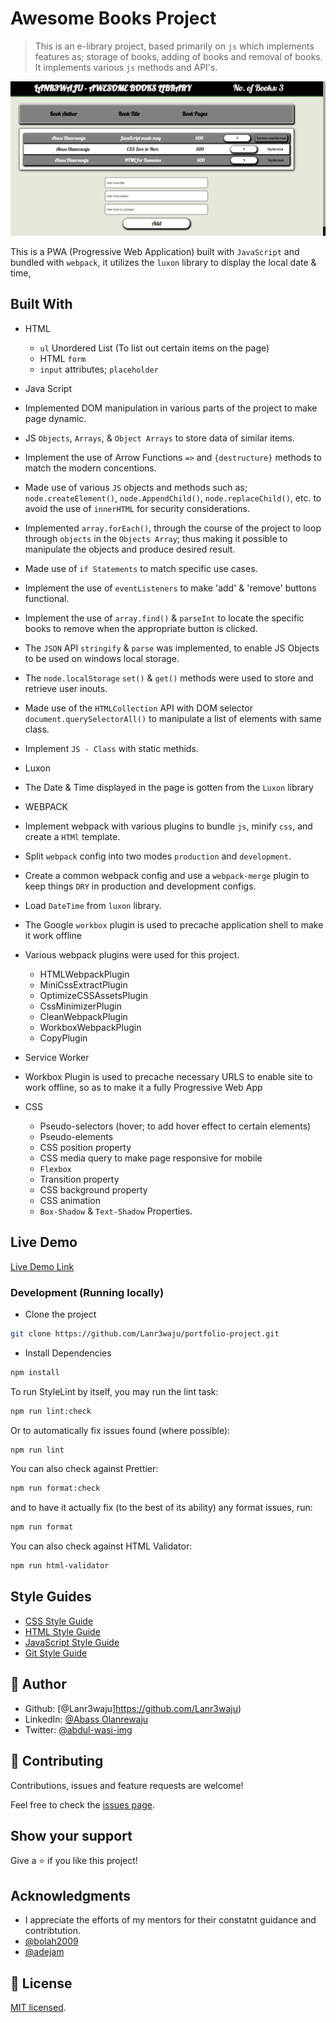 # Awesome Books Project

> This is an e-library project, based primarily on `js` which implements features as; storage of books, adding of books and removal of books. It implements various `js` methods and API's.

![screenshot](./img/awesome-books.png)

This is a PWA (Progressive Web Application) built with `JavaScript` and bundled with `webpack`, it utilizes the `luxon` library to display the local date & time,

## Built With

- HTML

  - `ul` Unordered List (To list out certain items on the page)
  - HTML `form`
  - `input` attributes; `placeholder`

- Java Script
- Implemented DOM manipulation in various parts of the project to make page dynamic.
- JS `Objects`, `Arrays`, & `Object Arrays` to store data of similar items.
- Implement the use of Arrow Functions `=>` and `{destructure}` methods to match the modern concentions.
- Made use of various `JS` objects and methods such as; `node.createElement()`, `node.AppendChild()`, `node.replaceChild()`, etc. to avoid the use of `innerHTML` for security considerations.
- Implemented `array.forEach()`, through the course of the project to loop through `objects` in the `Objects Array`; thus making it possible to manipulate the objects and produce desired result.
- Made use of `if Statements` to match specific use cases.
- Implement the use of `eventListeners` to make 'add' & 'remove' buttons functional.
- Implement the use of `array.find()` & `parseInt` to locate the specific books to remove when the appropriate button is clicked.
- The `JSON` API `stringify` & `parse` was implemented, to enable JS Objects to be used on windows local storage.
- The `node.localStorage` `set()` & `get()` methods were used to store and retrieve user inouts.
- Made use of the `HTMLCollection` API with DOM selector `document.querySelectorAll()` to manipulate a list of elements with same class.
- Implement `JS - Class` with static methids.

- Luxon
- The Date & Time displayed in the page is gotten from the `Luxon` library

- WEBPACK
- Implement webpack with various plugins to bundle `js`, minify `css`, and create a `HTMl` template.
- Split `webpack` config into two modes `production` and `development`.
- Create a common webpack config and use a `webpack-merge` plugin to keep things `DRY` in production and development configs.
- Load `DateTime` from `luxon` library.
- The Google `workbox` plugin is used to precache application shell to make it work offline
- Various webpack plugins were used for this project.

  - HTMLWebpackPlugin
  - MiniCssExtractPlugin
  - OptimizeCSSAssetsPlugin
  - CssMinimizerPlugin
  - CleanWebpackPlugin
  - WorkboxWebpackPlugin
  - CopyPlugin

- Service Worker
- Workbox Plugin is used to precache necessary URLS to enable site to work offline, so as to make it a fully Progressive Web App

- CSS
  - Pseudo-selectors (hover; to add hover effect to certain elements)
  - Pseudo-elements
  - CSS position property
  - CSS media query to make page responsive for mobile
  - `Flexbox`
  - Transition property
  - CSS background property
  - CSS animation
  - `Box-Shadow` & `Text-Shadow` Properties.

## Live Demo

[Live Demo Link](https://lanrewaju-e-lib.netlify.app/)

### Development (Running locally)

- Clone the project

```bash
git clone https://github.com/Lanr3waju/portfolio-project.git
```

- Install Dependencies

```bash
npm install
```

To run StyleLint by itself, you may run the lint task:

```bash
npm run lint:check
```

Or to automatically fix issues found (where possible):

```bash
npm run lint
```

You can also check against Prettier:

```bash
npm run format:check
```

and to have it actually fix (to the best of its ability) any format issues, run:

```bash
npm run format
```

You can also check against HTML Validator:

```bash
npm run html-validator
```

## Style Guides

- [CSS Style Guide](http://udacity.github.io/frontend-nanodegree-styleguide/css.html)
- [HTML Style Guide](http://udacity.github.io/frontend-nanodegree-styleguide/index.html)
- [JavaScript Style Guide](http://udacity.github.io/frontend-nanodegree-styleguide/javascript.html)
- [Git Style Guide](https://udacity.github.io/git-styleguide/)

## 👤 Author

- Github: [@Lanr3waju]<https://github.com/Lanr3waju>)
- LinkedIn: [@Abass Olanrewaju](https://www.linkedin.com/in/abass-olanrewaju-abdul-wasi-53883422a/)
- Twitter: [@abdul-wasi-img](https://twitter.com/abdul_wasi_img)

## 🤝 Contributing

Contributions, issues and feature requests are welcome!

Feel free to check the [issues page](../../issues).

## Show your support

Give a ⭐️ if you like this project!

## Acknowledgments

- I appreciate the efforts of my mentors for their constatnt guidance and contribtution.
- [@bolah2009](http://github.com/bolah2009)
- [@adejam](https://github.com/adejam)

## 📝 License

[MIT licensed](./LICENSE).
